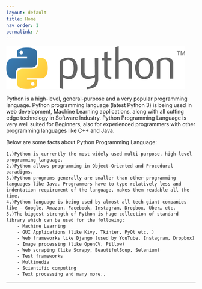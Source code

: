 ```yaml
---
layout: default
title: Home
nav_order: 1
permalink: /
---
```

![Python image](./images/python.png)


Python is a high-level, general-purpose and a very popular programming language. Python programming language (latest Python 3) is being used in web development, Machine Learning applications, along with all cutting edge technology in Software Industry. Python Programming Language is very well suited for Beginners, also for experienced programmers with other programming languages like C++ and Java.

Below are some facts about Python Programming Language:

	1.)Python is currently the most widely used multi-purpose, high-level programming language.
	2.)Python allows programming in Object-Oriented and Procedural paradigms.
	3.)Python programs generally are smaller than other programming languages like Java. Programmers have to type relatively less and indentation requirement of the language, makes them readable all the time.
	4.)Python language is being used by almost all tech-giant companies like – Google, Amazon, Facebook, Instagram, Dropbox, Uber… etc.
	5.)The biggest strength of Python is huge collection of standard library which can be used for the following:
		- Machine Learning
		- GUI Applications (like Kivy, Tkinter, PyQt etc. )
		- Web frameworks like Django (used by YouTube, Instagram, Dropbox)
		- Image processing (like OpenCV, Pillow)
		- Web scraping (like Scrapy, BeautifulSoup, Selenium)
		- Test frameworks
		- Multimedia
		- Scientific computing
		- Text processing and many more..

--------